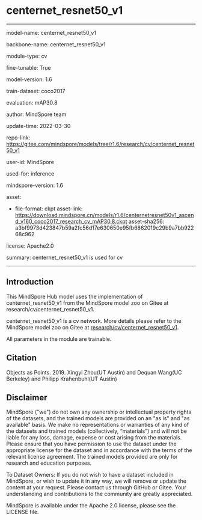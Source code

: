 # centernet_resnet50_v1

---

model-name: centernet_resnet50_v1

backbone-name: centernet_resnet50_v1

module-type: cv

fine-tunable: True

model-version: 1.6

train-dataset: coco2017

evaluation: mAP30.8

author: MindSpore team

update-time: 2022-03-30

repo-link: <https://gitee.com/mindspore/models/tree/r1.6/research/cv/centernet_resnet50_v1>

user-id: MindSpore

used-for: inference

mindspore-version: 1.6

asset:

-
    file-format: ckpt
    asset-link: <https://download.mindspore.cn/models/r1.6/centernetresnet50v1_ascend_v160_coco2017_research_cv_mAP30.8.ckpt>
    asset-sha256: a3bf9973d423847b59a2fc56d17e630650e95fb6862019c29b9a7bb92268c962

license: Apache2.0

summary: centernet_resnet50_v1 is used for cv

---

## Introduction

This MindSpore Hub model uses the implementation of centernet_resnet50_v1 from the MindSpore model zoo on Gitee at research/cv/centernet_resnet50_v1.

centernet_resnet50_v1 is a cv network. More details please refer to the MindSpore model zoo on Gitee at [research/cv/centernet_resnet50_v1](https://gitee.com/mindspore/models/blob/r1.6/research/cv/centernet_resnet50_v1/README.md).

All parameters in the module are trainable.

## Citation

Objects as Points. 2019. Xingyi Zhou(UT Austin) and Dequan Wang(UC Berkeley) and Philipp Krahenbuhl(UT Austin)

## Disclaimer

MindSpore ("we") do not own any ownership or intellectual property rights of the datasets, and the trained models are provided on an "as is" and "as available" basis. We make no representations or warranties of any kind of the datasets and trained models (collectively, “materials”) and will not be liable for any loss, damage, expense or cost arising from the materials. Please ensure that you have permission to use the dataset under the appropriate license for the dataset and in accordance with the terms of the relevant license agreement. The trained models provided are only for research and education purposes.

To Dataset Owners: If you do not wish to have a dataset included in MindSpore, or wish to update it in any way, we will remove or update the content at your request. Please contact us through GitHub or Gitee. Your understanding and contributions to the community are greatly appreciated.

MindSpore is available under the Apache 2.0 license, please see the LICENSE file.
